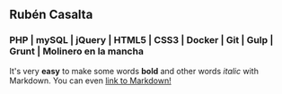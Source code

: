 ## Rubén Casalta

### PHP | mySQL | jQuery | HTML5 | CSS3 | Docker | Git | Gulp | Grunt | Molinero en la mancha
It's very **easy** to make some words **bold** and other words *italic* with Markdown. You can even [link to Markdown!](https://guides.github.com/features/mastering-markdown/)